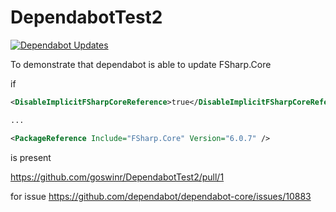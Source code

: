 # DependabotTest2

[![Dependabot Updates](https://github.com/goswinr/DependabotTest2/actions/workflows/dependabot/dependabot-updates/badge.svg)](https://github.com/goswinr/DependabotTest2/actions/workflows/dependabot/dependabot-updates)

To demonstrate that dependabot is able to update FSharp.Core

if

```xml
<DisableImplicitFSharpCoreReference>true</DisableImplicitFSharpCoreReference>

...

<PackageReference Include="FSharp.Core" Version="6.0.7" />
```
is present

https://github.com/goswinr/DependabotTest2/pull/1

for issue https://github.com/dependabot/dependabot-core/issues/10883
